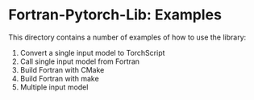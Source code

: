 # Fortran-Pytorch-Lib: Examples

This directory contains a number of examples of how to use the library:

1. Convert a single input model to TorchScript
2. Call single input model from Fortran
3. Build Fortran with CMake
4. Build Fortran with make
5. Multiple input model
